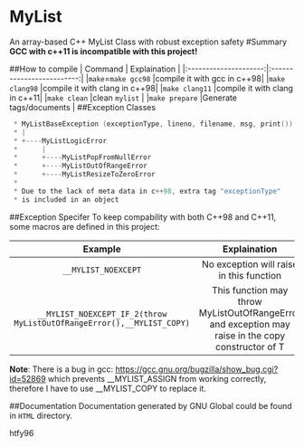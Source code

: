 # MyList
An array-based C++ MyList Class with robust exception safety
#Summary
**GCC with c++11 is incompatible with this project!**

##How to compile
|        Command        |       Explaination        |
|:---------------------:|:-------------------------:|
|`make`=`make gcc98`    |compile it with gcc in c++98|
|`make clang98`         |compile it with clang in c++98|
|`make clang11`         |compile it with clang in c++11|
|`make clean`           |clean `mylist`             |
|`make prepare`         |Generate tags/documents    |
##Exception Classes

```cpp
 * MyListBaseException (exceptionType, lineno, filename, msg, print())
 * |
 * +----MyListLogicError
 *      |
 *      +----MyListPopFromNullError
 *      +----MyListOutOfRangeError
 *      +----MyListResizeToZeroError
 *
 * Due to the lack of meta data in c++98, extra tag "exceptionType"
 * is included in an object
```

##Exception Specifer
To keep compability with both C++98 and C++11, some macros are defined in this project:

|       Example     |       Explaination        |
|:-----------------:|:-------------------------:|
|`__MYLIST_NOEXCEPT`|No exception will raise in this function|
|`__MYLIST_NOEXCEPT_IF_2(throw MyListOutOfRangeError(),__MYLIST_COPY)` | This function may throw MyListOutOfRangeError and exception may raise in the copy constructor of T|

**Note**: There is a bug in gcc: https://gcc.gnu.org/bugzilla/show_bug.cgi?id=52869 which prevents __MYLIST_ASSIGN from working correctly, therefore I have to use __MYLIST_COPY to replace it.

##Documentation
Documentation generated by GNU Global could be found in `HTML` directory.


htfy96
